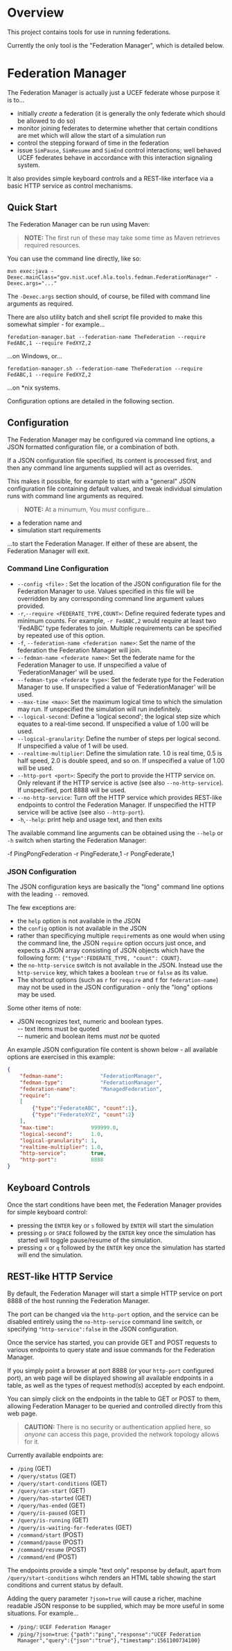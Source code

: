 # Overview

This project contains tools for use in running federations.

Currently the only tool is the "Federation Manager", which is detailed below.

# Federation Manager

The Federation Manager is actually just a UCEF federate whose purpose
it is to...
- initially *create* a federation (it is generally the only federate 
  which should be allowed to do so)
- monitor joining federates to determine whether that certain conditions
  are met which will allow the start of a simulation run
- control the stepping forward of time in the federation
- issue `SimPause`, `SimResume` and `SimEnd` control interactions; well behaved
  UCEF federates behave in accordance with this interaction signaling system.

It also provides simple keyboard controls and a REST-like interface via a 
basic HTTP service as control mechanisms.

## Quick Start

The Federation Manager can be run using Maven:

> **NOTE:** The first run of these may take some time as Maven retrieves required resources.

You can use the command line directly, like so:
```
mvn exec:java -Dexec.mainClass="gov.nist.ucef.hla.tools.fedman.FederationManager" -Dexec.args="..."
```
The `-Dexec.args` section should, of course, be filled with command line arguments as required. 

There are also utility batch and shell script file provided to make this somewhat simpler - for 
example...
```
feredation-manager.bat --federation-name TheFederation --require FedABC,1 --require FedXYZ,2
```
...on Windows, or...
```
feredation-manager.sh --federation-name TheFederation --require FedABC,1 --require FedXYZ,2
```
...on *nix systems.

Configuration options are detailed in the following section.

## Configuration

The Federation Manager may be configured via command line options, a JSON formatted
configuration file, or a combination of both.

If a JSON configuration file specified, its content is processed first, and 
then any command line arguments supplied will act as overrides.

This makes it possible, for example to start with a "general" JSON configuration 
file containing default values, and tweak individual simulation runs with command 
line arguments as required.

> **NOTE:** At a minumum, You *must* configure...
 - a federation name and
 - simulation start requirements
   
 ...to start the Federation Manager. If either of these are absent, the
 Federation Manager will exit. 

### Command Line Configuration

 - `--config <file>` : Set the location of the JSON configuration file for the
   Federation Manager to use. Values specified in this file will be overridden
   by any corresponding command line argument values provided.
 - `-r`,`--require <FEDERATE_TYPE,COUNT>`: Define required federate types
   and minimum counts. For example, `-r FedABC,2` would require at least two 
   'FedABC' type federates to join. Multiple requirements can be specified
   by repeated use of this option.
 - `-f`, `--federation-name <federation name>`: Set the name of the federation
   the Federation Manager will join.
 - `--fedman-name <federate name>`: Set the federate name for the Federation 
   Manager to use. If unspecified a value of 'FederationManager' will be used.
 - `--fedman-type <federate type>`: Set the federate type for the Federation
   Manager to use. If unspecified a value of 'FederationManager' will be used.
 - `--max-time <max>`: Set the maximum logical time to which the simulation 
   may run. If unspecified the simulation will run indefinitely.
 - `--logical-second`: Define a 'logical second'; the logical step size which
   equates to a real-time second. If unspecified a value of 1.00 will be used.
 - `--logical-granularity`: Define the number of steps per logical second. If 
   unspecified a value of 1 will be used.
 - `--realtime-multiplier`: Define the simulation rate. 1.0 is real time, 0.5
   is half speed, 2.0 is double speed, and so on. If unspecified a value of
   1.00 will be used.
 - `--http-port <port>`: Specify the port to provide the HTTP service on. Only
   relevant if the HTTP service is active (see also `--no-http-service`). If
   unspecified, port 8888 will be used.
 - `--no-http-service`: Turn off the HTTP service which provides REST-like 
   endpoints to control the Federation Manager. If unspecified the HTTP
   service will be active (see also `--http-port`).
 - `-h`,`--help`: print help and usage text, and then exits

The available command line arguments can be obtained using the `--help` or `-h`
switch when starting the Federation Manager:

-f PingPongFederation -r PingFederate,1 -r PongFederate,1  

### JSON Configuration

The JSON configuration keys are basically the "long" command line options with the
leading `--` removed.

The few exceptions are:
 - the `help` option is not available in the JSON
 - the `config` option is not available in the JSON
 - rather than specificying multiple `require`ments as one would when using the 
   command line, the JSON `require` option occurs just once, and expects a JSON
   array consisting of JSON objects which have the following form: 
   `{"type":FEDERATE_TYPE, "count": COUNT}`.
 - the `no-http-service` switch is not available in the JSON. Instead use the
   `http-service` key, which takes a boolean `true` or `false` as its value.
 - The shortcut options (such as `r` for `require` and `f` for `federation-name`) may
   not be used in the JSON configuration - only the "long" options may be used.

Some other items of note:
 - JSON recognizes text, numeric and boolean types.   
    -- text items must be quoted  
    -- numeric and boolean items must *not* be quoted  

An example JSON configuration file content is shown below - all available options
are exercised in this example:

```json
{
    "fedman-name":            "FederationManager",
    "fedman-type":            "FederationManager",
    "federation-name":        "ManagedFederation",
    "require":
    [
        {"type":"FederateABC", "count":1},
        {"type":"FederateXYZ", "count":2}
    ],
    "max-time":            999999.0,
    "logical-second":      1.0,
    "logical-granularity": 1,
    "realtime-multiplier": 1.0,
    "http-service":        true,
    "http-port":           8888
}
```

## Keyboard Controls
Once the start conditions have been met, the Federation Manager provides for simple
keyboard control:

 - pressing the `ENTER` key or `s` followed by `ENTER` will start the simulation
 - pressing `p` or `SPACE` followed by the `ENTER` key once the simulation has started
   will toggle pause/resume of the simulation.    
 - pressing `x` or `q` followed by the `ENTER` key once the simulation has started
   will end the simulation.    

## REST-like HTTP Service
By default, the Federation Manager will start a simple HTTP service on port 8888
of the host running the Federation Manager.

The port can be changed via the `http-port` option, and the service can be disabled
entirely using the `no-http-service` command line switch, or specifying
`"http-service":false` in the JSON configuration.

Once the service has started, you can provide GET and POST requests to various
endpoints to query state and issue commands for the Federation Manager.

If you simply point a browser at port 8888 (or your `http-port` configured port),
an web page will be displayed showing all available endpoints in a table, as well as 
the types of request method(s) accepted by each endpoint.

You can simply click on the endpoints in the table to GET or POST to them, 
allowing Federation Manager to be queried and controlled directly from this
web page.

> **CAUTION:** There is no security or authentication applied here, so *anyone* can 
 access this page, provided the network topology allows for it.

Currently available endpoints are:

 - `/ping` (GET)
 - `/query/status` (GET)
 - `/query/start-conditions` (GET)
 - `/query/can-start` (GET)
 - `/query/has-started` (GET)
 - `/query/has-ended` (GET)
 - `/query/is-paused` (GET)
 - `/query/is-running` (GET)
 - `/query/is-waiting-for-federates` (GET)
 - `/command/start` (POST)
 - `/command/pause` (POST)
 - `/command/resume` (POST)
 - `/command/end` (POST)

The endpoints provide a simple "text only" response by default, apart from 
`/query/start-conditions` wihch renders an HTML table showing the start 
conditions and current status by default.

Adding the query parameter `?json=true` will cause a richer, machine readable
JSON response to be supplied, which may be more useful in some situations. For
example...

 - `/ping/`: `UCEF Federation Manager`
 - `/ping/?json=true`: `{"path":"ping","response":"UCEF Federation Manager","query":{"json":"true"},"timestamp":1561100734100}`


